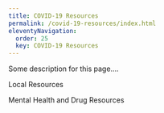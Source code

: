 ```yaml
---
title: COVID-19 Resources
permalink: /covid-19-resources/index.html
eleventyNavigation:
  order: 25
  key: COVID-19 Resources
---
```

Some description for this page....

Local Resources

Mental Health and Drug Resources
